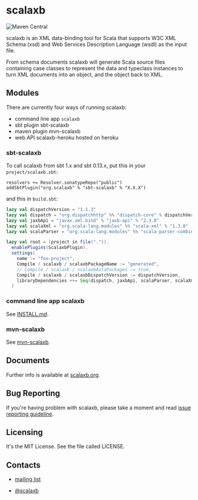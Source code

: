scalaxb
=======

![Maven Central](https://maven-badges.herokuapp.com/maven-central/org.scalaxb/scalaxb_2.12/badge.svg)

scalaxb is an XML data-binding tool for Scala that supports W3C XML Schema (xsd) and
Web Services Description Language (wsdl) as the input file.

From schema documents scalaxb will generate Scala source files containing
case classes to represent the data and typeclass instances to turn XML documents into an object,
and the object back to XML.

Modules
-------

There are currently four ways of running scalaxb:

- command line app `scalaxb`
- sbt plugin sbt-scalaxb
- maven plugin mvn-scalaxb
- web API scalaxb-heroku hosted on heroku

### sbt-scalaxb

To call scalaxb from sbt 1.x and sbt 0.13.x, put this in your `project/scalaxb.sbt`:

    resolvers += Resolver.sonatypeRepo("public")
    addSbtPlugin("org.scalaxb" % "sbt-scalaxb" % "X.X.X")

and this in `build.sbt`:

```scala
lazy val dispatchVersion = "1.1.3"
lazy val dispatch = "org.dispatchhttp" %% "dispatch-core" % dispatchVersion
lazy val jaxbApi = "javax.xml.bind" % "jaxb-api" % "2.3.0"
lazy val scalaXml = "org.scala-lang.modules" %% "scala-xml" % "1.3.0"
lazy val scalaParser = "org.scala-lang.modules" %% "scala-parser-combinators" % "1.1.2"

lazy val root = (project in file(".")).
  enablePlugins(ScalaxbPlugin).
  settings(
    name := "foo-project",
    Compile / scalaxb / scalaxbPackageName := "generated",
    // Compile / scalaxb / scalaxbAutoPackages := true,
    Compile / scalaxb / scalaxbDispatchVersion := dispatchVersion,
    libraryDependencies ++= Seq(dispatch, jaxbApi, scalaParser, scalaXml)
  )
```

### command line app scalaxb

See [INSTALL.md][1].

### mvn-scalaxb

See [mvn-scalaxb][2].

Documents
---------

Further info is available at [scalaxb.org](http://scalaxb.org/).

Bug Reporting
-------------

If you're having problem with scalaxb, please take a moment and read [issue reporting guideline][3].

Licensing
---------

It's the MIT License. See the file called LICENSE.

Contacts
--------

- [mailing list](http://groups.google.com/group/scalaxb)
- [@scalaxb](http://twitter.com/scalaxb)

  [1]: https://github.com/eed3si9n/scalaxb/blob/HEAD/INSTALL.md
  [2]: http://scalaxb.org/mvn-scalaxb
  [3]: http://scalaxb.org/issue-reporting-guideline
